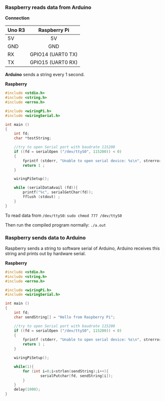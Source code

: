 ### Raspberry reads data from Arduino

**Connection**

| Uno R3 | Raspberry Pi |
| ------- |:------:|
| 5V   | 5V    |
| GND     | GND    |
| RX      | GPIO14 (UART0 TX)  |
| TX      | GPIO15 (UART0 RX)  |

**Arduino** sends a string every 1 second.

**Raspberry**

```c
#include <stdio.h>
#include <string.h>
#include <errno.h>

#include <wiringPi.h>
#include <wiringSerial.h>

int main ()
{
    int fd;
    char *testString;

    //try to open Serial port with baudrate 115200
    if ((fd = serialOpen ("/dev/ttyS0", 115200)) < 0)
    {
        fprintf (stderr, "Unable to open serial device: %s\n", strerror (errno)) ;
        return 1 ;
    }

    wiringPiSetup();

    while (serialDataAvail (fd)){
        printf("%c", serialGetChar(fd));
        fflush (stdout) ;
    }
}    
```

To read data from ``/dev/ttyS0``: ``sudo chmod 777 /dev/ttyS0``

Then run the compiled program normally: ``./a.out``

### Raspberry sends data to Arduino

Raspberry sends a string to software serial of Arduino, Arduino receives this string and prints out by hardware serial.

**Raspberry**

```c
#include <stdio.h>
#include <string.h>
#include <errno.h>

#include <wiringPi.h>
#include <wiringSerial.h>

int main ()
{
    int fd;
    char sendString[] = "Hello from Raspberry Pi";

    //try to open Serial port with baudrate 115200
    if ((fd = serialOpen ("/dev/ttyS0", 115200)) < 0)
    {
        fprintf (stderr, "Unable to open serial device: %s\n", strerror (errno)) ;
        return 1 ;
    }

    wiringPiSetup();

    while(1){
        for (int i=0;i<strlen(sendString);i++){
                serialPutchar(fd, sendString[i]);
        }
    }
    delay(1000);
}    
```